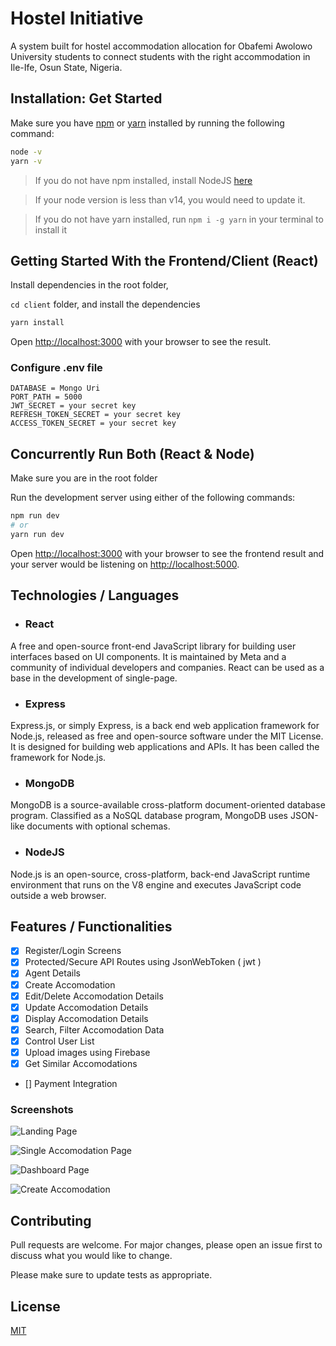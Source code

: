 # Hostel Initiative

A system built for hostel accommodation allocation for Obafemi Awolowo University students to connect students with the right accommodation in Ile-Ife, Osun State, Nigeria.

## Installation: Get Started

Make sure you have [npm](https://www.npmjs.com/) or [yarn](https://yarnpkg.com/) installed by running the following command:

```bash
node -v
yarn -v
```
> If you do not have npm installed, install NodeJS [here](https://nodejs.org/en/download/)

> If your node version is less than v14, you would need to update it.

> If you do not have yarn installed, run `npm i -g yarn` in your terminal to install it

## Getting Started With the Frontend/Client (React)

Install dependencies in the root folder,

``cd client`` folder,  and install the dependencies

```bash
yarn install
```

Open [http://localhost:3000](http://localhost:3000) with your browser to see the result.

### Configure .env file

```
DATABASE = Mongo Uri
PORT_PATH = 5000
JWT_SECRET = your secret key
REFRESH_TOKEN_SECRET = your secret key
ACCESS_TOKEN_SECRET = your secret key
```

## Concurrently Run Both (React & Node)

Make sure you are in the root folder

Run the development server using either of the following commands:

```bash
npm run dev
# or
yarn run dev
```

Open [http://localhost:3000](http://localhost:3000) with your browser to see the frontend result and your server would be listening on [http://localhost:5000](http://localhost:5000).

## Technologies / Languages
- ### React
 A free and open-source front-end JavaScript library for building user interfaces based on UI components. It is maintained by Meta and a community of individual developers and companies. React can be used as a base in the development of single-page.

- ### Express
Express.js, or simply Express, is a back end web application framework for Node.js, released as free and open-source software under the MIT License. It is designed for building web applications and APIs. It has been called the framework for Node.js.

- ### MongoDB
MongoDB is a source-available cross-platform document-oriented database program. Classified as a NoSQL database program, MongoDB uses JSON-like documents with optional schemas.

- ### NodeJS
Node.js is an open-source, cross-platform, back-end JavaScript runtime environment that runs on the V8 engine and executes JavaScript code outside a web browser.

## Features / Functionalities

- [x] Register/Login Screens
- [x] Protected/Secure API Routes using JsonWebToken ( jwt )
- [x] Agent Details
- [x] Create Accomodation
- [x] Edit/Delete Accomodation Details
- [x] Update Accomodation Details
- [x] Display Accomodation Details
- [x] Search, Filter  Accomodation Data
- [x] Control User List
- [x] Upload images using Firebase
- [x] Get Similar Accomodations
- [] Payment Integration


### Screenshots

![Landing Page](landing.png)

![Single Accomodation Page](singlepage.png)

![Dashboard Page](dashboardpage.png)

![Create Accomodation](createmodal.png)

## Contributing
Pull requests are welcome. For major changes, please open an issue first to discuss what you would like to change.

Please make sure to update tests as appropriate.

## License
[MIT](https://choosealicense.com/licenses/mit/)